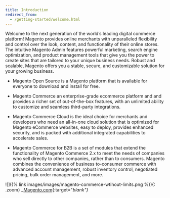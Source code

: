 ```yaml
---
title: Introduction
redirect_from:
  - /getting-started/welcome.html
---
```


Welcome to the next generation of the world’s leading digital commerce platform! Magento provides online merchants with unparalleled flexibility and control over the look, content, and functionality of their online stores. The intuitive Magento Admin features powerful marketing, search engine optimization, and product management tools that give you the power to create sites that are tailored to your unique business needs. Robust and scalable, Magento offers you a stable, secure, and customizable solution for your growing business.

- Magento Open Source is a Magento platform that is available for everyone to download and install for free.

- Magento Commerce an enterprise-grade ecommerce platform and and provides a richer set of out-of-the-box features, with an unlimited ability to customize and seamless third-party integrations.

- Magento Commerce Cloud is the ideal choice for merchants and developers who need an all-in-one cloud solution that is optimized for Magento eCommerce websites, easy to deploy, provides enhanced security, and is packed with additional integrated capabilities to accelerate sales.

- Magento Commerce for B2B is a set of modules that extend the functionality of Magento Commerce 2.x to meet the needs of companies who sell directly to other companies, rather than to consumers. Magento combines the convenience of business to-consumer commerce with advanced account management, robust inventory control, negotiated pricing, bulk order management, and more.

![]({% link images/images/magento-commerce-wtihout-limits.png %}){: .zoom}
_[Magento.com][1]{:target="_blank"}_

[1]: https://magento.com/solutions
